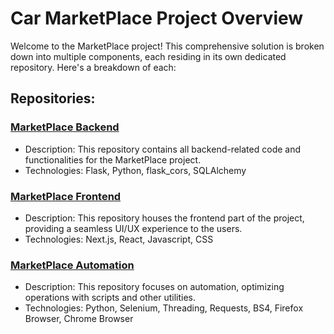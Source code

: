 # Car MarketPlace Project Overview

Welcome to the MarketPlace project! This comprehensive solution is broken down into multiple components, each residing in its own dedicated repository. Here's a breakdown of each:

## Repositories:

### [MarketPlace Backend](https://github.com/SamuelOkasia/MarketPlaceBackend)
- Description: This repository contains all backend-related code and functionalities for the MarketPlace project.
- Technologies: Flask, Python, flask_cors, SQLAlchemy

### [MarketPlace Frontend](https://github.com/SamuelOkasia/MarketPlaceFrontEnd)
- Description: This repository houses the frontend part of the project, providing a seamless UI/UX experience to the users.
- Technologies: Next.js, React, Javascript, CSS

### [MarketPlace Automation](https://github.com/SamuelOkasia/MarketPlaceScript)
- Description: This repository focuses on automation, optimizing operations with scripts and other utilities.
- Technologies: Python, Selenium, Threading, Requests, BS4, Firefox Browser, Chrome Browser

